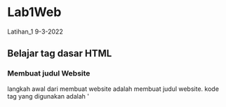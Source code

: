# Lab1Web
Latihan_1 9-3-2022

## Belajar tag dasar HTML

### Membuat judul Website
langkah awal dari membuat website adalah membuat judul website.
kode tag yang digunakan adalah '<title>'
berikut tampilannya
![img](img/ss1-1.png)
untuk kodingannya sebagai berikut
![img](img/ss1-2.png)

### Membuat Paragraf
Langkah selanjutnya adalah membuat paragraf, kode tag untuk membuat paragraf adalah '<p>'.
Berikut tampilannya
![img](img/ss2-1.png)